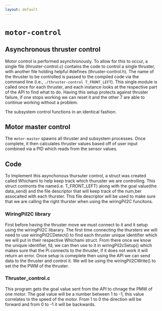 ```yaml
---
layout: default
---
```

# `motor-control`

## Asynchronous thruster control
Motor control is performed asynchronously. To allow for this to occur, a single file (thruster-control.c) contains 
the code to control a single thruster, with another file holding helpful #defines (thruster-control.h). The name of the
thruster to be controlled is passed to the compiled code via the command line (i.e., `./thruster-control T_FRONT_LEFT`).
This single module is called once for each thruster, and each instance looks at the respective part of the API to find what to do.
Having this setup protects against thruster failure, if one stops working we can reset it and the other 7 are able to continue working without a problem.

The subsystem control functions in an identical fashion.

## Motor master control
The `motor-master` spawns all thruster and subsystem processes. Once complete, it then calculates thruster values based off of user
input combined via a PID which reads from the sensor values.

## Code
To Implement this asynchonous thursuter control, a struct was created called Whichami to help keep track which thuruster we are controlling. This struct contronts the name(i.e. T_FRONT_LEFT) along with the goal value(the data_send) and the file descriptor that will keep track of the num,ber assocaited with each thurster. This file descriptor will be used to make sure that we are calling the right thurster when using the wiringPiI2C funcitons.

### WiringPiI2C library
First before having the thruster move we must connect to it and it setup using the wiringPiI2C libarary. The first time connecting the thursters we will need to use wiringPiI2CDetect() to find each thruster unique identifier which we will put in their respective Whichami struct. From there once we know the uniquie identifier, fd, we can then use to it in wiringPiI2cSetup() which makes sure that the Pi connects to the thruster, if it does not work it will return an error. Once setup is comeplete then using the API we can send data to the thruster and control it. We will be using the wiringPiI2CWrite() to set the the PWM of the thruster.

### Thruster_control.c
This program gets the goal value sent from the API to chnage the PMW of one motor. The goal value will be a number between 1 to -1, this value correlates to the speed of the motor. From 1 to 0 the direction will be forward and from 0 to -1 it will be backwards.
